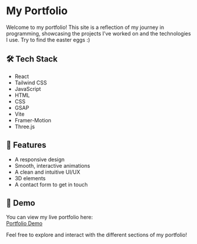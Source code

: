 # My Portfolio

Welcome to my portfolio! This site is a reflection of my journey in programming, showcasing the projects I’ve worked on and the technologies I use. Try to find the easter eggs :)

## 🛠 Tech Stack

- React
- Tailwind CSS
- JavaScript
- HTML
- CSS
- GSAP
- Vite
- Framer-Motion
- Three.js

## 🌟 Features

- A responsive design
- Smooth, interactive animations
- A clean and intuitive UI/UX
- 3D elements
- A contact form to get in touch

## 🔗 Demo

You can view my live portfolio here:  
[Portfolio Demo](https://char-projects.github.io)

Feel free to explore and interact with the different sections of my portfolio!
